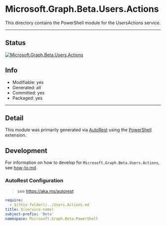 <!-- region Generated -->
# Microsoft.Graph.Beta.Users.Actions
This directory contains the PowerShell module for the UsersActions service.

---
## Status
[![Microsoft.Graph.Beta.Users.Actions](https://img.shields.io/powershellgallery/v/Microsoft.Graph.Beta.Users.Actions.svg?style=flat-square&label=Microsoft.Graph.Beta.Users.Actions "Microsoft.Graph.Beta.Users.Actions")](https://www.powershellgallery.com/packages/Microsoft.Graph.Beta.Users.Actions/)

## Info
- Modifiable: yes
- Generated: all
- Committed: yes
- Packaged: yes

---
## Detail
This module was primarily generated via [AutoRest](https://github.com/Azure/autorest) using the [PowerShell](https://github.com/Azure/autorest.powershell) extension.

## Development
For information on how to develop for `Microsoft.Graph.Beta.Users.Actions`, see [how-to.md](how-to.md).
<!-- endregion -->

### AutoRest Configuration

> see https://aka.ms/autorest

``` yaml
require:
  - $(this-folder)/../Users.Actions.md
title: $(service-name)
subject-prefix: 'Beta'
namespace: Microsoft.Graph.Beta.PowerShell
```
